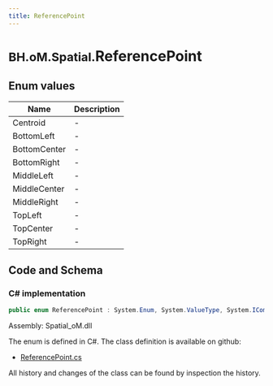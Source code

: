 ```yaml
---
title: ReferencePoint
---
```


# <small>BH.oM.Spatial.</small>**ReferencePoint**



## Enum values

| Name            | Description                                                    |
|-----------------|----------------------------------------------------------------|
| Centroid |  -  |
| BottomLeft |  -  |
| BottomCenter |  -  |
| BottomRight |  -  |
| MiddleLeft |  -  |
| MiddleCenter |  -  |
| MiddleRight |  -  |
| TopLeft |  -  |
| TopCenter |  -  |
| TopRight |  -  |


## Code and Schema

### C# implementation

``` C# title="C#"
public enum ReferencePoint : System.Enum, System.ValueType, System.IComparable, System.ISpanFormattable, System.IFormattable, System.IConvertible
```

Assembly: Spatial_oM.dll

The enum is defined in C#. The class definition is available on github:

- [ReferencePoint.cs](https://github.com/BHoM/BHoM/blob/develop/Spatial_oM/Layouts\Enums\ReferencePoint.cs)

All history and changes of the class can be found by inspection the history.
